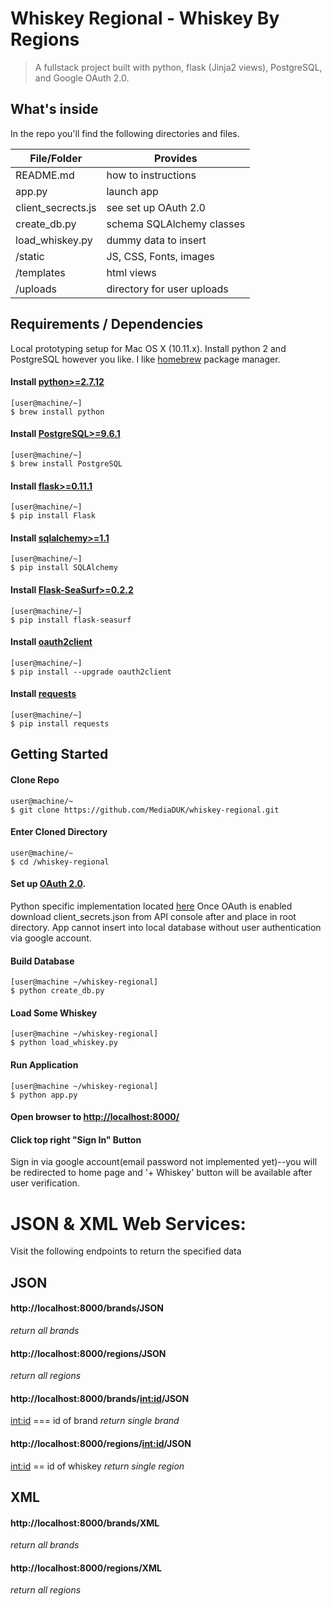 # Whiskey Regional - Whiskey By Regions
> A fullstack project built with python, flask (Jinja2 views), PostgreSQL, and Google OAuth 2.0.

## What's inside
In the repo you'll find the following directories and files.

| File/Folder          | Provides                                       |
|----------------------|------------------------------------------------|
| README.md            | how to instructions                            |
| app.py               | launch app                                     |
| client_secrects.js   | see set up OAuth 2.0                           |
| create_db.py         | schema SQLAlchemy classes                      |
| load_whiskey.py      | dummy data to insert                           |
| /static              | JS, CSS, Fonts, images                         |
| /templates           | html views                                     |
| /uploads             | directory for user uploads                     |

## Requirements / Dependencies
Local prototyping setup for Mac OS X (10.11.x).
Install python 2 and PostgreSQL however you like.
I like [homebrew](http://brew.sh/) package manager.

#### Install [python>=2.7.12](https://www.python.org/download/releases/2.7/)
```
[user@machine/~]
$ brew install python
```
#### Install [PostgreSQL>=9.6.1](https://www.postgresql.org/docs/9.6/static/index.html)
```
[user@machine/~]
$ brew install PostgreSQL
```
#### Install [flask>=0.11.1](http://flask.pocoo.org/docs/0.11/)
```
[user@machine/~]
$ pip install Flask
```
#### Install [sqlalchemy>=1.1](http://docs.sqlalchemy.org/en/latest/intro.html)
```
[user@machine/~]
$ pip install SQLAlchemy
```
#### Install [Flask-SeaSurf>=0.2.2](https://flask-seasurf.readthedocs.io/en/latest/)
```
[user@machine/~]
$ pip install flask-seasurf
```
#### Install [oauth2client](https://github.com/google/oauth2client)
```
[user@machine/~]
$ pip install --upgrade oauth2client
```
#### Install [requests](http://docs.python-requests.org/en/master/user/install/)
```
[user@machine/~]
$ pip install requests
```

## Getting Started

#### Clone Repo
```
user@machine/~
$ git clone https://github.com/MediaDUK/whiskey-regional.git
```
#### Enter Cloned Directory
```
user@machine/~
$ cd /whiskey-regional
```
#### Set up [OAuth 2.0](https://support.google.com/googleapi/answer/6158849?hl=en&ref_topic=7013279).

Python specific implementation located [here](https://developers.google.com/api-client-library/python/guide/aaa_oauth)
Once OAuth is enabled download client_secrets.json from  API console after and
place in root directory. App cannot insert into local database without user
authentication via google account.

#### Build Database
```
[user@machine ~/whiskey-regional]
$ python create_db.py
```
#### Load Some Whiskey
```
[user@machine ~/whiskey-regional]
$ python load_whiskey.py
```
#### Run Application
```
[user@machine ~/whiskey-regional]
$ python app.py
```
#### Open browser to [http://localhost:8000/](http://localhost:8000/)

#### Click top right "Sign In" Button
Sign in via google account(email password not implemented yet)--you will be redirected to home page and '+ Whiskey' button
will be available after user verification.

# JSON & XML Web Services:
Visit the following endpoints to return the specified data

## JSON
#### http://localhost:8000/brands/JSON
_return all brands_

#### http://localhost:8000/regions/JSON
_return all regions_

#### http://localhost:8000/brands/<int:id>/JSON
<int:id> === id of brand
_return single brand_

#### http://localhost:8000/regions/<int:id>/JSON
<int:id> == id of whiskey
_return single region_

## XML
#### http://localhost:8000/brands/XML
_return all brands_

#### http://localhost:8000/regions/XML
_return all regions_
